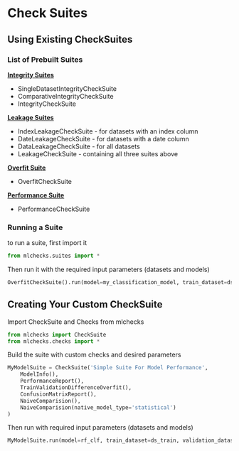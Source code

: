 # Check Suites

## Using Existing CheckSuites

### List of Prebuilt Suites

[**Integrity Suites**](./integrity_suite.py)

  - SingleDatasetIntegrityCheckSuite
  - ComparativeIntegrityCheckSuite
  - IntegrityCheckSuite

[**Leakage Suites**](./leakage_suite.py)
  - IndexLeakageCheckSuite - for datasets with an index column
  - DateLeakageCheckSuite - for datasets with a date column
  - DataLeakageCheckSuite  - for all datasets
  - LeakageCheckSuite - containing all three suites above

[**Overfit Suite**](./overfit_suite.py)
  - OverfitCheckSuite


[**Performance Suite**](./performance_suite.py)
  - PerformanceCheckSuite

### Running a Suite
to run a suite, first import it
```python
from mlchecks.suites import *
```
Then run it with the required input parameters (datasets and models)
```python
OverfitCheckSuite().run(model=my_classification_model, train_dataset=ds_train, validation_dataset=ds_val)
```

## Creating Your Custom CheckSuite

Import CheckSuite and Checks from mlchecks
```python
from mlchecks import CheckSuite
from mlchecks.checks import *
```
Build the suite with custom checks and desired parameters
```python
MyModelSuite = CheckSuite('Simple Suite For Model Performance',
    ModelInfo(),
    PerformanceReport(),
    TrainValidationDifferenceOverfit(),
    ConfusionMatrixReport(),
    NaiveComparision(),
    NaiveComparision(native_model_type='statistical')
)
```
Then run with required input parameters (datasets and models)
```python
MyModelSuite.run(model=rf_clf, train_dataset=ds_train, validation_dataset=ds_val, check_datasets_policy='both')
```